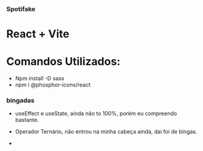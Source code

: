 ### Spotifake
# React + Vite

# Comandos Utilizados:
* Npm install -D sass
* npm i @phosphor-icons/react


### bingadas

* useEffect e useState, ainda não to 100%, porém eu compreendo bastante.

* Operador Ternário, não entrou na minha cabeça ainda, dai foi de bingas.

*